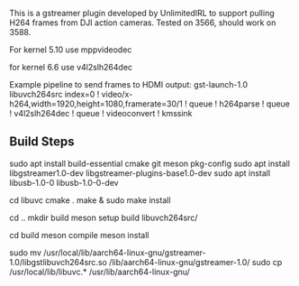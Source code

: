 This is a gstreamer plugin developed by UnlimitedIRL to support pulling H264 frames from DJI action cameras. Tested on 3566, should work on 3588.

For kernel 5.10 use mppvideodec

for kernel 6.6 use v4l2slh264dec

Example pipeline to send frames to HDMI output: 
gst-launch-1.0 libuvch264src index=0 ! video/x-h264,width=1920,height=1080,framerate=30/1 ! queue ! h264parse ! queue ! v4l2slh264dec ! queue ! videoconvert ! kmssink


## Build Steps

sudo apt install build-essential cmake git meson pkg-config
sudo apt install libgstreamer1.0-dev libgstreamer-plugins-base1.0-dev
sudo apt install libusb-1.0-0 libusb-1.0-0-dev

cd libuvc
cmake .
make & sudo make install

cd ..
mkdir build
meson setup build libuvch264src/

cd build
meson compile
meson install

sudo mv /usr/local/lib/aarch64-linux-gnu/gstreamer-1.0/libgstlibuvch264src.so /lib/aarch64-linux-gnu/gstreamer-1.0/
sudo cp /usr/local/lib/libuvc.* /usr/lib/aarch64-linux-gnu/

